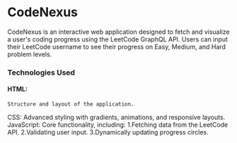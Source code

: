 # CodeNexus
CodeNexus is an interactive web application designed to fetch and visualize a user's coding progress using the LeetCode GraphQL API. 
Users can input their LeetCode username to see their progress on Easy, Medium, and Hard problem levels.

### Technologies Used
#### HTML: 
    Structure and layout of the application.
 CSS: 
    Advanced styling with gradients, animations, and responsive layouts.
 JavaScript: 
    Core functionality, including:
       1.Fetching data from the LeetCode API.
       2.Validating user input.
       3.Dynamically updating progress circles.
